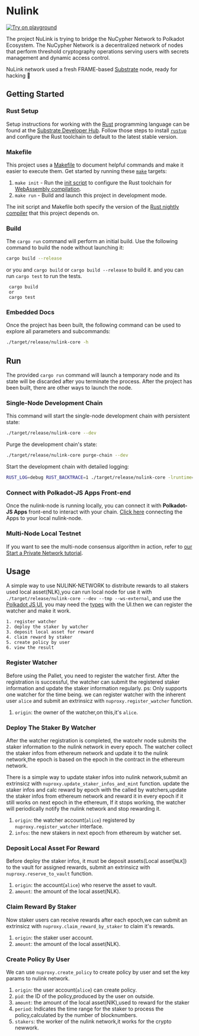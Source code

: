 # Nulink

[![Try on playground](https://img.shields.io/badge/Playground-nulink_core-brightgreen?logo=Parity%20Substrate)](https://playground.substrate.dev/?deploy=nulink-core)

The project NuLink is trying to bridge the NuCypher Network to Polkadot Ecosystem. The NuCypher Network is a decentralized network of nodes that perform threshold cryptography operations serving users with secrets management and dynamic access control.

NuLink network used a fresh FRAME-based [Substrate](https://www.substrate.io/) node, ready for hacking :rocket:

## Getting Started

### Rust Setup

Setup instructions for working with the [Rust](https://www.rust-lang.org/) programming language can
be found at the
[Substrate Developer Hub](https://substrate.dev/docs/en/knowledgebase/getting-started). Follow those
steps to install [`rustup`](https://rustup.rs/) and configure the Rust toolchain to default to the
latest stable version.

### Makefile

This project uses a [Makefile](Makefile) to document helpful commands and make it easier to execute
them. Get started by running these [`make`](https://www.gnu.org/software/make/manual/make.html)
targets:

1. `make init` - Run the [init script](scripts/init.sh) to configure the Rust toolchain for
   [WebAssembly compilation](https://substrate.dev/docs/en/knowledgebase/getting-started/#webassembly-compilation).
1. `make run` - Build and launch this project in development mode.

The init script and Makefile both specify the version of the
[Rust nightly compiler](https://substrate.dev/docs/en/knowledgebase/getting-started/#rust-nightly-toolchain)
that this project depends on.

### Build

The `cargo run` command will perform an initial build. Use the following command to build the node
without launching it:

```sh
cargo build --release
```
or you and `cargo build` or `cargo build --release` to build it. and you can run `cargo test` to run the tests.
```
 cargo build 
 or 
 cargo test
```

### Embedded Docs

Once the project has been built, the following command can be used to explore all parameters and
subcommands:

```sh
./target/release/nulink-core -h
```

## Run

The provided `cargo run` command will launch a temporary node and its state will be discarded after
you terminate the process. After the project has been built, there are other ways to launch the
node.

### Single-Node Development Chain

This command will start the single-node development chain with persistent state:

```bash
./target/release/nulink-core --dev
```

Purge the development chain's state:

```bash
./target/release/nulink-core purge-chain --dev
```

Start the development chain with detailed logging:

```bash
RUST_LOG=debug RUST_BACKTRACE=1 ./target/release/nulink-core -lruntime=debug --dev
```

### Connect with Polkadot-JS Apps Front-end

Once the nulink-node is running locally, you can connect it with **Polkadot-JS Apps** front-end
to interact with your chain. [Click here](https://polkadot.js.org/apps/#/explorer?rpc=ws://localhost:9944) connecting the Apps to your local nulink-node.

### Multi-Node Local Testnet

If you want to see the multi-node consensus algorithm in action, refer to
[our Start a Private Network tutorial](https://substrate.dev/docs/en/tutorials/start-a-private-network/).


## Usage
A simple way to use NULINK-NETWORK to distribute rewards to all stakers used local asset(NLK),you can run local node for use it with `./target/release/nulink-core --dev --tmp --ws-external`, and use the [Polkadot JS UI](https://polkadot.js.org/apps/?rpc=ws%3A%2F%2F127.0.0.1%3A9944#/explorer), you may need the [types](https://github.com/NuLink-network/nulink-core/blob/main/types.json) with the UI.then we can register the watcher and make it work.

```
1. register watcher
2. deploy the staker by watcher
3. deposit local asset for reward
4. claim reward by staker
5. create policy by user
6. view the result
```

### Register Watcher
Before using the Pallet, you need to register the watcher first. After the registration is successful, the watcher can submit the registered staker information and update the staker information regularly.
ps: Only supports one watcher for the time being.
we can register watcher with the inherent user `alice` and submit an extrinsicz with `nuproxy.register_watcher` function.
1. `origin`: the owner of the watcher,on this,it's `alice`.

### Deploy The Staker By Watcher
After the watcher registration is completed, the watcehr node submits the staker information to the nulink network in every epoch.
The watcher collect the staker infos from ethereum network and update it to the nulink network,the epoch is based on the epoch in the contract in the ethereum network.

There is a simple way to update staker infos into nulink network,submit an extrinsicz with `nuproxy.update_staker_infos_and_mint` function. update the staker infos and calc reward by epoch with the called by watchers,update the staker infos from ethereum network and reward it in every epoch if it still works on next epoch in the ethereum, If it stops working, the watcher will periodically notify the nulink network and stop rewarding it.

1. `origin`: the watcher account(`alice`) registered by `nuproxy.register_watcher` interface.
2. `infos`: the new stakers in next epoch from ethereum by watcher set.

### Deposit Local Asset For Reward
Before deploy the staker infos, it must be deposit assets(Local asset[`NLK`]) to the vault for assigned rewards, submit an extrinsicz with `nuproxy.reserve_to_vault` function.

1. `origin`: the account(`alice`) who reserve the asset to vault.
2. `amount`: the amount of the local asset(NLK).

### Claim Reward By Staker
Now staker users can receive rewards after each epoch,we can submit an extrinsicz with `nuproxy.claim_reward_by_staker` to claim it's rewards.

1. `origin`: the staker user account.
2. `amount`: the amount of the local asset(NLK).

### Create Policy By User
We can use `nuproxy.create_policy` to create policy by user and set the key params to nulink network.

1. `origin`: the user account(`alice`) can create policy.
2. `pid`: the ID of the policy,produced by the user on outside.
3. `amount`: the amount of the local asset(NlK),used to reward for the staker
4. `period`: Indicates the time range for the staker to process the policy,calculated by the number of blocknumbers.
5. `stakers`: the worker of the nulink network,it works for the crypto newwork.

